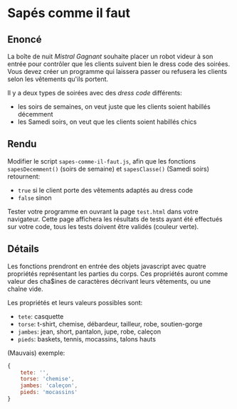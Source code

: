 # Sapés comme il faut

## Enoncé

La boîte de nuit *Mistral Gagnant* souhaite placer un robot videur à son entrée pour contrôler que les clients suivent bien le dress code des soirées. Vous devez créer un programme qui laissera passer ou refusera les clients selon les vêtements qu'ils portent.

Il y a deux types de soirées avec des *dress code* différents:

- les soirs de semaines, on veut juste que les clients soient habillés décemment
- les Samedi soirs, on veut que les clients soient habillés chics

## Rendu

Modifier le script `sapes-comme-il-faut.js`, afin que les fonctions `sapesDecemment()` (soirs de semaine) et `sapesClasse()` (Samedi soirs) retournent:

- `true` si le client porte des vêtements adaptés au dress code
- `false` sinon

Tester votre programme en ouvrant la page `test.html` dans votre navigateur. Cette page affichera les résultats de tests ayant été effectués sur votre code, tous les tests doivent être validés (couleur verte).

## Détails

Les fonctions prendront en entrée des objets javascript avec quatre propriétés représentant les parties du corps. Ces propriétés auront comme valeur des cha$ines de caractères décrivant leurs vêtements, ou une chaîne vide.

Les propriétés et leurs valeurs possibles sont:

- `tete`: casquette
- `torse`: t-shirt, chemise, débardeur, tailleur, robe, soutien-gorge
- `jambes`: jean, short, pantalon, jupe, robe, caleçon
- `pieds`: baskets, tennis, mocassins, talons hauts

(Mauvais) exemple:

```javascript
{
    tete: '',
    torse: 'chemise',
    jambes: 'caleçon',
    pieds: 'mocassins'
}
```